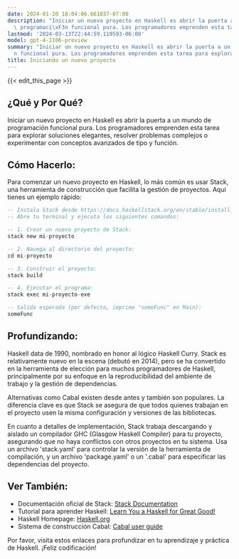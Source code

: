 ```yaml
---
date: 2024-01-20 18:04:06.661037-07:00
description: "Iniciar un nuevo proyecto en Haskell es abrir la puerta a un mundo de\
  \ programaci\xF3n funcional pura. Los programadores emprenden esta tarea para explorar\u2026"
lastmod: '2024-03-13T22:44:59.119593-06:00'
model: gpt-4-1106-preview
summary: "Iniciar un nuevo proyecto en Haskell es abrir la puerta a un mundo de programaci\xF3\
  n funcional pura. Los programadores emprenden esta tarea para explorar\u2026"
title: Iniciando un nuevo proyecto
---
```


{{< edit_this_page >}}

## ¿Qué y Por Qué?
Iniciar un nuevo proyecto en Haskell es abrir la puerta a un mundo de programación funcional pura. Los programadores emprenden esta tarea para explorar soluciones elegantes, resolver problemas complejos o experimentar con conceptos avanzados de tipo y función.

## Cómo Hacerlo:
Para comenzar un nuevo proyecto en Haskell, lo más común es usar Stack, una herramienta de construcción que facilita la gestión de proyectos. Aquí tienes un ejemplo rápido:

```Haskell
-- Instala Stack desde https://docs.haskellstack.org/en/stable/install_and_upgrade/
-- Abre tu terminal y ejecuta los siguientes comandos:

-- 1. Crear un nuevo proyecto de Stack:
stack new mi-proyecto

-- 2. Navega al directorio del proyecto:
cd mi-proyecto

-- 3. Construir el proyecto:
stack build

-- 4. Ejecutar el programa:
stack exec mi-proyecto-exe

-- Salida esperada (por defecto, imprime "someFunc" en Main):
someFunc
```

## Profundizando:
Haskell data de 1990, nombrado en honor al lógico Haskell Curry. Stack es relativamente nuevo en la escena (debutó en 2014), pero se ha convertido en la herramienta de elección para muchos programadores de Haskell, principalmente por su enfoque en la reproducibilidad del ambiente de trabajo y la gestión de dependencias.

Alternativas como Cabal existen desde antes y también son populares. La diferencia clave es que Stack se asegura de que todos quienes trabajan en el proyecto usen la misma configuración y versiones de las bibliotecas.

En cuanto a detalles de implementación, Stack trabaja descargando y aislado un compilador GHC (Glasgow Haskell Compiler) para tu proyecto, asegurando que no haya conflictos con otros proyectos en tu sistema. Usa un archivo 'stack.yaml' para controlar la versión de la herramienta de compilación, y un archivo 'package.yaml' o un '.cabal' para especificar las dependencias del proyecto.

## Ver También:
- Documentación oficial de Stack: [Stack Documentation](https://docs.haskellstack.org/en/stable/README/)
- Tutorial para aprender Haskell: [Learn You a Haskell for Great Good!](http://learnyouahaskell.com/)
- Haskell Homepage: [Haskell.org](https://www.haskell.org/)
- Sistema de construcción Cabal: [Cabal user guide](https://www.haskell.org/cabal/users-guide/)

Por favor, visita estos enlaces para profundizar en tu aprendizaje y práctica de Haskell. ¡Feliz codificación!
